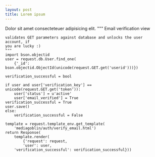 ```yaml
---
layout: post
title: Lorem ipsum
---
```


Dolor sit amet consecteteuer adipisicing elit.
    """
    Email verification view
    
    validates GET parameters against database and unlocks the user account, if
    you are lucky :)
    """
    import bson.objectid
    user = request.db.User.find_one(
    	{'_id': bson.objectid.ObjectId(unicode(request.GET.get('userid')))})
	
    verification_successful = bool

    if user and user['verification_key'] == unicode(request.GET.get('token')):
        user['status'] = u'active'
        user['email_verified'] = True
	verification_successful = True
	user.save()
    else:
        verification_successful = False
	
    template = request.template_env.get_template(
        'mediagoblin/auth/verify_email.html')
    return Response(
        template.render(
            {'request': request,
            'user': user,
	    'verification_successful': verification_successful}))
																		      
